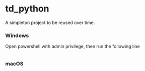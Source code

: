 # td_python

A simpleton project to be reused over time.

### Windows
Open powershell with admin privilege, then run the following line
```powershell

```


### macOS